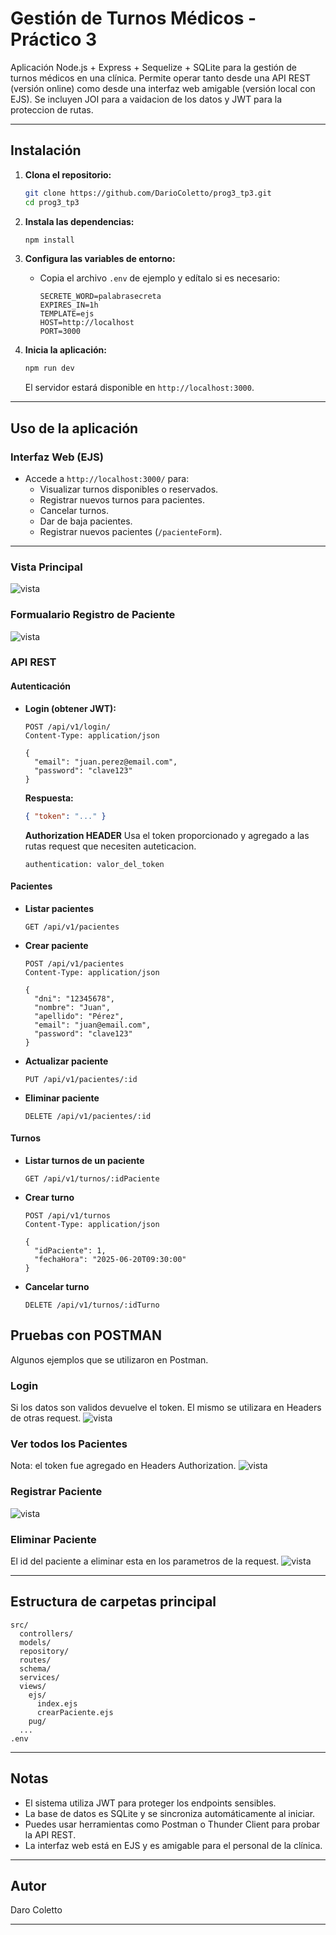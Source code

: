 # Gestión de Turnos Médicos - Práctico 3

Aplicación Node.js + Express + Sequelize + SQLite para la gestión de turnos médicos en una clínica. Permite operar tanto desde una API REST (versión online) como desde una interfaz web amigable (versión local con EJS).
Se incluyen JOI para a vaidacion de los datos y JWT para la proteccion de rutas.

---

## Instalación

1. **Clona el repositorio:**
   ```bash
   git clone https://github.com/DarioColetto/prog3_tp3.git
   cd prog3_tp3
   ```

2. **Instala las dependencias:**
   ```bash
   npm install
   ```

3. **Configura las variables de entorno:**
   - Copia el archivo `.env` de ejemplo y edítalo si es necesario:
     ```
     SECRETE_WORD=palabrasecreta
     EXPIRES_IN=1h
     TEMPLATE=ejs
     HOST=http://localhost
     PORT=3000
     ```

4. **Inicia la aplicación:**
   ```bash
   npm run dev
   ```
   El servidor estará disponible en `http://localhost:3000`.

---

## Uso de la aplicación

### Interfaz Web (EJS)

- Accede a `http://localhost:3000/` para:
  - Visualizar turnos disponibles o reservados.
  - Registrar nuevos turnos para pacientes.
  - Cancelar turnos.
  - Dar de baja pacientes.
  - Registrar nuevos pacientes (`/pacienteForm`).

---

### Vista Principal
![vista](/img/vista.PNG)

### Formualario Registro de Paciente
![vista](/img/registrarPaciente.PNG)


### API REST

#### Autenticación

- **Login (obtener JWT):**
  ```
  POST /api/v1/login/
  Content-Type: application/json

  {
    "email": "juan.perez@email.com",
    "password": "clave123"
  }
  ```
  **Respuesta:**  
  ```json
  { "token": "..." }
  ```

  **Authorization HEADER**
  Usa el token proporcionado y agregado a las rutas request que necesiten auteticacion.
  ```
  authentication: valor_del_token
  ```


#### Pacientes

- **Listar pacientes**
  ```
  GET /api/v1/pacientes
  ```
- **Crear paciente**
  ```
  POST /api/v1/pacientes
  Content-Type: application/json

  {
    "dni": "12345678",
    "nombre": "Juan",
    "apellido": "Pérez",
    "email": "juan@email.com",
    "password": "clave123"
  }
  ```
- **Actualizar paciente**
  ```
  PUT /api/v1/pacientes/:id
  ```
- **Eliminar paciente**
  ```
  DELETE /api/v1/pacientes/:id
  ```

#### Turnos

- **Listar turnos de un paciente**
  ```
  GET /api/v1/turnos/:idPaciente
  ```
- **Crear turno**
  ```
  POST /api/v1/turnos
  Content-Type: application/json

  {
    "idPaciente": 1,
    "fechaHora": "2025-06-20T09:30:00"
  }
  ```
- **Cancelar turno**
  ```
  DELETE /api/v1/turnos/:idTurno
  ```

## Pruebas con POSTMAN

Algunos ejemplos que se utilizaron en Postman.

### Login
Si los datos son validos devuelve el token. El mismo se utilizara en Headers de otras request.
![vista](/img/login.PNG)

### Ver todos los Pacientes
Nota: el token fue agregado en Headers Authorization.
![vista](/img/getPacientes.PNG)

### Registrar Paciente
![vista](/img/crearPaciente.PNG)

### Eliminar Paciente
El id del paciente a eliminar esta en los parametros de la request.
![vista](/img/delPaciente.PNG)

---

## Estructura de carpetas principal

```
src/
  controllers/
  models/
  repository/
  routes/
  schema/
  services/
  views/
    ejs/
      index.ejs
      crearPaciente.ejs
    pug/
  ...
.env
```

---

## Notas

- El sistema utiliza JWT para proteger los endpoints sensibles.
- La base de datos es SQLite y se sincroniza automáticamente al iniciar.
- Puedes usar herramientas como Postman o Thunder Client para probar la API REST.
- La interfaz web está en EJS y es amigable para el personal de la clínica.

---

## Autor

Daro Coletto

---